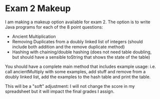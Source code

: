 # Exam 2 Makeup

I am making a makeup option available for exam 2. The option is to write Java programs for each of the 8 point questions:

- Ancient Multiplication
- Removing Duplicates from a doubly linked list of integers (should include both addition and the remove duplicate method)
- Hashing with chaining/double hashing (does not need table doubling, but should have a sensible toString that shows the state of the table)

You should have a complete main method that includes example usage: i.e. call ancientMultiply with some examples, add stuff and remove from a doubly linked list, add the examples to the hash table and print the table.

This will be a "soft" adjustment: I will not change the score in my spreadsheet but it will impact the final grades I assign.